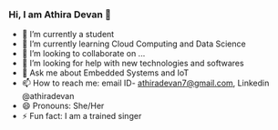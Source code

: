 ### Hi, I am Athira Devan 👋

- 🔭 I’m currently a student
- 🌱 I’m currently learning Cloud Computing and Data Science
- 👯 I’m looking to collaborate on ...
- 🤔 I’m looking for help with new technologies and softwares
- 💬 Ask me about Embedded Systems and IoT
- 📫 How to reach me:  email ID- athiradevan7@gmail.com, Linkedin @athiradevan
- 😄 Pronouns: She/Her
- ⚡ Fun fact: I am a trained singer

